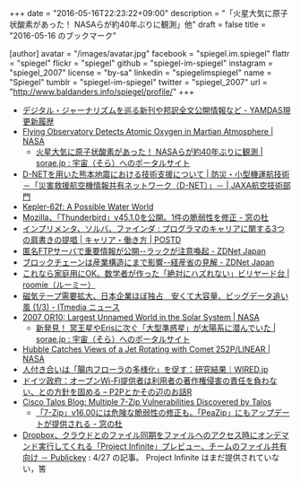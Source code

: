 +++
date = "2016-05-16T22:23:22+09:00"
description = "「火星大気に原子状酸素があった！ NASAらが約40年ぶりに観測」他"
draft = false
title = "2016-05-16 のブックマーク"

[author]
  avatar = "/images/avatar.jpg"
  facebook = "spiegel.im.spiegel"
  flattr = "spiegel"
  flickr = "spiegel"
  github = "spiegel-im-spiegel"
  instagram = "spiegel_2007"
  license = "by-sa"
  linkedin = "spiegelimspiegel"
  name = "Spiegel"
  tumblr = "spiegel-im-spiegel"
  twitter = "spiegel_2007"
  url = "http://www.baldanders.info/spiegel/profile/"
+++

- [デジタル・ジャーナリズムを巡る新刊や邦訳全文公開情報など - YAMDAS現更新履歴](http://d.hatena.ne.jp/yomoyomo/20160515/digitaljournalism)
- [Flying Observatory Detects Atomic Oxygen in Martian Atmosphere | NASA](http://www.nasa.gov/feature/ames/sofia/flying-observatory-detects-atomic-oxygen-in-martian-atmosphere)
    - [火星大気に原子状酸素があった！ NASAらが約40年ぶりに観測 | sorae.jp : 宇宙（そら）へのポータルサイト](http://sorae.jp/030201/2016_05_12_nasa.html)
- [D-NETを用いた熊本地震における技術支援について | 防災・小型機運航技術－「災害救援航空機情報共有ネットワーク（D-NET）」－ | JAXA航空技術部門](http://www.aero.jaxa.jp/research/star/dreams/dnet/news160516.html)
- [Kepler-62f: A Possible Water World](http://www.space.com/24142-kepler-62f.html)
- [Mozilla、「Thunderbird」v45.1.0を公開。1件の脆弱性を修正 - 窓の杜](http://www.forest.impress.co.jp/docs/news/20160516_757516.html)
- [インプリメンタ、ソルバ、ファインダ : プログラマのキャリアに関する3つの肩書きの提唱 | キャリア・働き方 | POSTD](http://postd.cc/implementers-solvers-and-finders/)
- [匿名FTPサーバで重要情報が公開--ラックが注意喚起 - ZDNet Japan](http://japan.zdnet.com/article/35082633/)
- [ブロックチェーンは産業構造にまで影響--経産省の見解 - ZDNet Japan](http://japan.zdnet.com/article/35082424/)
- [これなら家庭用にOK。数学者が作った「絶対にハズれない」ビリヤード台 | roomie（ルーミー）](http://www.roomie.jp/2016/05/334544/)
- [磁気テープ需要拡大、日本企業ほぼ独占　安くて大容量、ビッグデータ追い風 (1/3) - ITmedia ニュース](http://www.itmedia.co.jp/news/articles/1605/09/news057.html)
- [2007 OR10: Largest Unnamed World in the Solar System | NASA](http://www.nasa.gov/feature/ames/kepler/2007-or10-largest-unnamed-world-in-the-solar-system)
    - [新発見！ 冥王星やErisに次ぐ「大型準惑星」が太陽系に潜んでいた | sorae.jp : 宇宙（そら）へのポータルサイト](http://sorae.jp/10/2016_05_13_dwarfplanet.html)
- [Hubble Catches Views of a Jet Rotating with Comet 252P/LINEAR | NASA](https://www.nasa.gov/feature/goddard/2016/hubble-catches-views-of-a-jet-rotating-with-comet-252plinear)
- [人付き合いは「腸内フローラの多様化」を促す：研究結果｜WIRED.jp](http://wired.jp/2016/05/15/intestinal-flora-diversity/)
- [ドイツ政府：オープンWi-Fi提供者は利用者の著作権侵害の責任を負わない、との方針を固める – P2Pとかその辺のお話R](http://p2ptk.org/copyright/316)
- [Cisco Talos Blog: Multiple 7-Zip Vulnerabilities Discovered by Talos](http://blog.talosintel.com/2016/05/multiple-7-zip-vulnerabilities.html)
    - [「7-Zip」v16.00には危険な脆弱性の修正も。「PeaZip」にもアップデートが提供される - 窓の杜](http://www.forest.impress.co.jp/docs/news/20160513_757356.html)
- [Dropbox、クラウドとのファイル同期をファイルへのアクセス時にオンデマンド実行してくれる「Project Infinite」プレビュー、チームのファイル共有向け － Publickey](http://www.publickey1.jp/blog/16/dropboxproject_infinite.html) : 4/27 の記事。 Project Infinite はまだ提供されていない，筈
